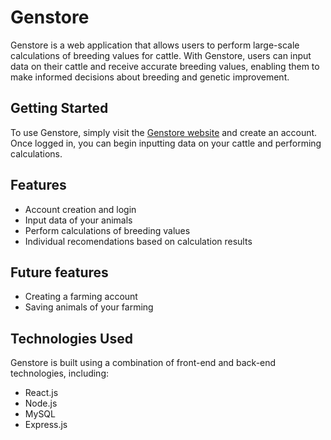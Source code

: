 # Genstore

Genstore is a web application that allows users to perform large-scale calculations of breeding values for cattle. With Genstore, users can input data on their cattle and receive accurate breeding values, enabling them to make informed decisions about breeding and genetic improvement.

## Getting Started

To use Genstore, simply visit the [Genstore website](http://xn--c1aeyekeh.xn--p1ai/) and create an account. Once logged in, you can begin inputting data on your cattle and performing calculations.

## Features

- Account creation and login
- Input data of your animals
- Perform calculations of breeding values
- Individual recomendations based on calculation results

## Future features

- Creating a farming account
- Saving animals of your farming

## Technologies Used

Genstore is built using a combination of front-end and back-end technologies, including:

- React.js
- Node.js
- MySQL
- Express.js
